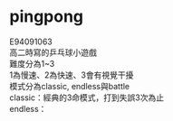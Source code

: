 # pingpong
E94091063  
高二時寫的乒乓球小遊戲  
難度分為1~3  
1為慢速、2為快速、3會有視覺干擾  
模式分為classic, endless與battle  
classic：經典的3命模式，打到失誤3次為止  
endless：

